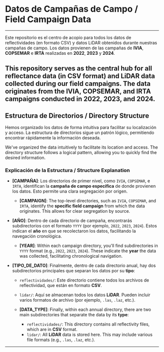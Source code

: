 # Datos de Campañas de Campo / Field Campaign Data
---
Este repositorio es el centro de acopio para todos los datos de reflectividades (en formato CSV) y datos LiDAR obtenidos durante nuestras campañas de campo. 
Los datos provienen de las campañas de **IVIA**, **COPSEMAR** e **IRTA** realizadas en **2022**, **2023** y **2024**. 

This repository serves as the central hub for all reflectance data (in CSV format) and LiDAR data collected during our field campaigns.
The data originates from the **IVIA**, **COPSEMAR**, and **IRTA** campaigns conducted in **2022**, **2023**, and **2024**. 
---

## Estructura de Directorios / Directory Structure

Hemos organizado los datos de forma intuitiva para facilitar su localización y acceso. La estructura de directorios sigue un patrón lógico, permitiendo encontrar rápidamente la información deseada.

We've organized the data intuitively to facilitate its location and access. The directory structure follows a logical pattern, allowing you to quickly find the desired information.

### Explicación de la Estructura / Structure Explanation

* **[CAMPAÑA]**: Los directorios de primer nivel, como `IVIA`, `COPSEMAR`, e `IRTA`, identifican la **campaña de campo específica** de donde provienen los datos. Esto permite una clara segregación por origen.
    * **[CAMPAIGN]**: The top-level directories, such as `IVIA`, `COPSEMAR`, and `IRTA`, identify the **specific field campaign** from which the data originates. This allows for clear segregation by source.

* **[AÑO]**: Dentro de cada directorio de campaña, encontrarás subdirectorios con el formato `YYYY` (por ejemplo, `2022`, `2023`, `2024`). Estos indican el **año** en que se recolectaron los datos, facilitando la navegación cronológica.
    * **[YEAR]**: Within each campaign directory, you'll find subdirectories in `YYYY` format (e.g., `2022`, `2023`, `2024`). These indicate the **year** the data was collected, facilitating chronological navigation.

* **[TIPO_DE_DATO]**: Finalmente, dentro de cada directorio anual, hay dos subdirectorios principales que separan los datos por su **tipo**:
    * `reflectividades/`: Este directorio contiene todos los archivos de reflectividad, que están en formato **CSV**.
    * `lidar/`: Aquí se almacenan todos los datos **LiDAR**. Pueden incluir varios formatos de archivo (por ejemplo, `.las`, `.laz`, etc.).

    * **[DATA_TYPE]**: Finally, within each annual directory, there are two main subdirectories that separate the data by its **type**:
        * `reflectividades/`: This directory contains all reflectivity files, which are in **CSV** format.
        * `lidar/`: All **LiDAR** data is stored here. This may include various file formats (e.g., `.las`, `.laz`, etc.).

---
